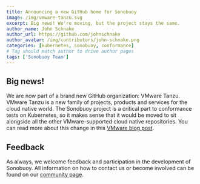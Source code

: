 ```yaml
---
title: Announcing a new GitHub home for Sonobuoy
image: /img/vmware-tanzu.svg
excerpt: Big news! We're moving, but the project stays the same.
author_name: John Schnake
author_url: https://github.com/johnschnake
author_avatar: /img/contributors/john-schnake.png
categories: [kubernetes, sonobuoy, conformance]
# Tag should match author to drive author pages
tags: ['Sonobuoy Team']
---
```


## Big news!

We are now part of a brand new GitHub organization: VMware Tanzu. VMware Tanzu is a new family of projects, products and services for the cloud native world. The Sonobuoy project is a critical part to conformance tests on Kubernetes, so it makes sense that it would be moved to sit alongside all the other VMware-supported cloud native repositories. You can read more about this change in this [VMware blog post].

## Feedback

As always, we welcome feedback and participation in the development of Sonobuoy. All information on how to contact us or become involved can be found on our [community page].

[VMware blog post]: https://blogs.vmware.com/cloudnative/2019/10/01/open-source-in-vmware-tanzu/
[community page]: https://sonobuoy.io/community/